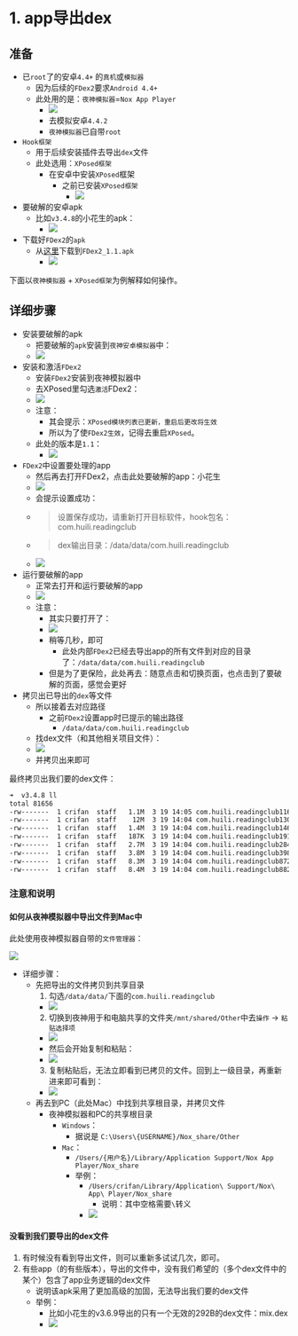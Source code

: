 # 1. app导出dex

## 准备

* 已`root`了的安卓`4.4+` 的`真机`或`模拟器`
  * 因为后续的`FDex2`要求`Android 4.4+`
  * 此处用的是：`夜神模拟器`=`Nox App Player`
    * ![](../../../assets/img/nox_android_emulator_4_4_2.png)
    * 去模拟安卓`4.4.2`
    * `夜神模拟器`已自带`root`
* `Hook框架`
  * 用于后续安装插件去导出`dex`文件
  * 此处选用：`XPosed框架`
    * 在安卓中安装`XPosed`框架
      * 之前已安装`XPosed框架`
        * ![](../../../assets/img/nox_android_xposed_installer.png)
* 要破解的安卓apk
  * 比如`v3.4.8`的小花生的apk：
    * ![](../../../assets/img/apk_to_install_to_android.png)
* 下载好`FDex2`的`apk`
  * 从[这里](https://download.csdn.net/download/crifan/11057898)下载到`FDex2_1.1.apk`
    * ![](../../../assets/img/downloaded_fdex2_1_1_apk.png)

下面以`夜神模拟器` + `XPosed框架`为例解释如何操作。

## 详细步骤

* 安装要破解的apk
  * 把要破解的`apk`安装到`夜神安卓模拟器`中：
  * ![](../../../assets/img/install_apk_to_android_emulator.png)
* 安装和激活`FDex2`
  * 安装`FDex2`安装到夜神模拟器中
  * 去XPosed里勾选`激活`FDex2：
  * ![](../../../assets/img/installed_fdex2_to_xposed.png)
  * 注意：
    * 其会提示：`XPosed模块列表已更新，重启后更改将生效`
    * 所以为了使`FDex2生效`，记得去重启`XPosed`。
  * 此处的版本是`1.1`：
    * ![](../../../assets/img/current_fdex2_version.png)
* `FDex2`中设置要处理的app
  * 然后再去打开FDex2，点击此处要破解的app：小花生
  * ![](../../../assets/img/fdex2_click_app.png)
  * 会提示设置成功：
  * > 设置保存成功，请重新打开目标软件，hook包名：com.huili.readingclub
  * > dex输出目录：/data/data/com.huili.readingclub
  * ![](../../../assets/img/fdex2_notice_choose_ok.png)
* 运行要破解的app
  * 正常去打开和运行要破解的app
  * ![](../../../assets/img/nox_run_app.png)
  * 注意：
    * 其实只要打开了：
    * ![](../../../assets/img/running_androd_app.png)
    * 稍等几秒，即可
      * 此处内部`FDex2`已经去导出app的所有文件到对应的目录了：`/data/data/com.huili.readingclub`
    * 但是为了更保险，此处再去：随意点击和切换页面，也点击到了要破解的页面，感觉会更好
* 拷贝出已导出的`dex`等文件
  * 所以接着去对应路径
    * 之前`FDex2`设置app时已提示的输出路径
      * `/data/data/com.huili.readingclub`
  * 找dex文件（和其他相关项目文件）：
  * ![](../../../assets/img/data_data_exported_dex.png)
  * 并拷贝出来即可

最终拷贝出我们要的dex文件：

```bash
➜  v3.4.8 ll
total 81656
-rw-------  1 crifan  staff   1.1M  3 19 14:05 com.huili.readingclub1166288.dex
-rw-------  1 crifan  staff    12M  3 19 14:04 com.huili.readingclub13088280.dex
-rw-------  1 crifan  staff   1.4M  3 19 14:04 com.huili.readingclub1461452.dex
-rw-------  1 crifan  staff   187K  3 19 14:04 com.huili.readingclub191572.dex
-rw-------  1 crifan  staff   2.7M  3 19 14:04 com.huili.readingclub2847840.dex
-rw-------  1 crifan  staff   3.8M  3 19 14:04 com.huili.readingclub3986968.dex
-rw-------  1 crifan  staff   8.3M  3 19 14:04 com.huili.readingclub8725900.dex
-rw-------  1 crifan  staff   8.4M  3 19 14:04 com.huili.readingclub8825612.dex
```

### 注意和说明

#### 如何从夜神模拟器中导出文件到Mac中

此处使用夜神模拟器自带的`文件管理器`：

![](../../../assets/img/nox_file_browser.png)

* 详细步骤：
  * 先把导出的文件拷贝到共享目录
    1. 勾选`/data/data/`下面的`com.huili.readingclub`
      * ![](../../../assets/img/browser_select_exported_folder.png)
    2. 切换到夜神用于和电脑共享的文件夹`/mnt/shared/Other`中去`操作` -> `粘贴选择项`
      * ![](../../../assets/img/browser_paste_selected.png)
      * 然后会开始复制和粘贴：
      * ![](../../../assets/img/performing_action_paste.png)
    3. 复制粘贴后，无法立即看到已拷贝的文件。回到上一级目录，再重新进来即可看到：
      * ![](../../../assets/img/browser_pasted_files.png)
  * 再去到PC（此处Mac）中找到共享根目录，并拷贝文件
    * 夜神模拟器和PC的共享根目录
      * `Windows`：
        * 据说是 `C:\Users\{USERNAME}/Nox_share/Other`
      * `Mac`：
        * `/Users/{用户名}/Library/Application Support/Nox App Player/Nox_share`
        * 举例：
          * `/Users/crifan/Library/Application\ Support/Nox\ App\ Player/Nox_share`
            * 说明：其中空格需要`\`转义
          * ![](../../../assets/img/mac_nox_shared_files.png)

#### 没看到我们要导出的dex文件

1. 有时候没有看到导出文件，则可以重新多试试几次，即可。
2. 有些app（的有些版本），导出的文件中，没有我们希望的（多个dex文件中的某个）包含了app业务逻辑的dex文件
   * 说明该apk采用了更加高级的加固，无法导出我们要的dex文件
   * 举例：
     * 比如小花生的v3.6.9导出的只有一个无效的292B的dex文件：mix.dex
     * ![](../../../assets/img/exported_invalid_mix_dex.png)
